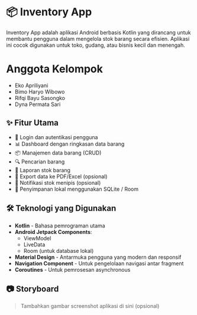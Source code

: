 # 📦 Inventory App

Inventory App adalah aplikasi Android berbasis Kotlin yang dirancang untuk membantu pengguna dalam mengelola stok barang secara efisien. Aplikasi ini cocok digunakan untuk toko, gudang, atau bisnis kecil dan menengah.

# Anggota Kelompok
- Eko Apriliyani
- Bimo Haryo Wibowo
- Rifqi Bayu Sasongko
- Dyna Permata Sari

## ✨ Fitur Utama

- 🔐 Login dan autentikasi pengguna
- 📊 Dashboard dengan ringkasan data barang
- 📦 Manajemen data barang (CRUD)
- 🔍 Pencarian barang
- 📄 Laporan stok barang
- 📁 Export data ke PDF/Excel (opsional)
- 🔔 Notifikasi stok menipis (opsional)
- 💾 Penyimpanan lokal menggunakan SQLite / Room

## 🛠️ Teknologi yang Digunakan

- **Kotlin** - Bahasa pemrograman utama
- **Android Jetpack Components**:
  - ViewModel
  - LiveData
  - Room (untuk database lokal)
- **Material Design** - Antarmuka pengguna yang modern dan responsif
- **Navigation Component** - Untuk pengelolaan navigasi antar fragment
- **Coroutines** - Untuk pemrosesan asynchronous

## 📷 Storyboard

> Tambahkan gambar screenshot aplikasi di sini (opsional)


